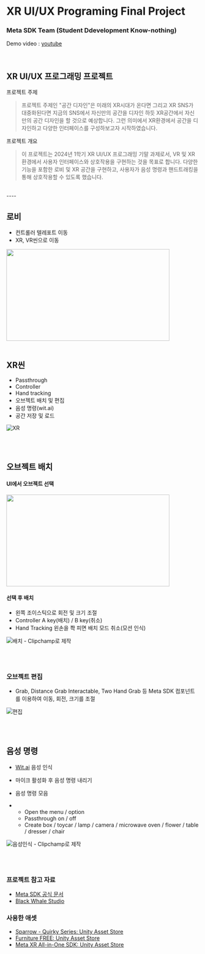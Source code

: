 # XR UI/UX Programing Final Project

### Meta SDK Team (Student Ddevelopment Know-nothing)

Demo video : [youtube](https://www.youtube.com/watch?v=roQkJPKeeOI)

<br/>


## XR UI/UX 프로그래밍 프로젝트

프로젝트 주제
> 프로젝트 주제인 "공간 디자인"은 미래의 XR시대가 온다면 그리고 XR SNS가 대중화된다면 지금의 SNS에서 자신만의 공간을 디자인 하듯 XR공간에서 자신만의 공간 디자인을 할 것으로 예상합니다. 그런 의미에서 XR환경에서 공간을 디자인하고 다양한 인터페이스를 구성하보고자 시작하였습니다.


프로젝트 개요
> 이 프로젝트는 2024년 1학기 XR UI/UX 프로그래밍 기말 과제로서, VR 및 XR 환경에서 사용자 인터페이스와 상호작용을 구현하는 것을 목표로 합니다. 다양한 기능을 포함한 로비 및 XR 공간을 구현하고, 사용자가 음성 명령과 핸드트래킹을 통해 상호작용할 수 있도록 했습니다.


<br/>
----


## 로비

- 컨트롤러 텔레포트 이동
- XR, VR씬으로 이동

<img src="https://github.com/toproof25/XR_Project/assets/41888060/9e05783f-f7b7-4d40-916a-d4f36f044233"  width="426" height="240"/>

<br/>
<br/>

## XR씬

- Passthrough
- Controller
- Hand tracking
- 오브젝트 배치 및 편집
- 음성 명령(wit.ai)
- 공간 저장 및 로드

![XR](https://github.com/toproof25/XR_Project/assets/41888060/9da02f0e-c5a7-4395-ae65-55f708efea39)

<br/>
<br/>

## 오브젝트 배치

#### UI에서 오브젝트 선택
<img src="https://github.com/toproof25/XR_Project/assets/41888060/79843ccc-6ef0-485c-9681-a2c738ffc536"  width="426" height="240"/>

#### 선택 후 배치

- 왼쪽 조이스틱으로 회전 및 크기 조절
- Controller A key(배치) / B key(취소)
- Hand Tracking 왼손을 쫙 피면 배치 모드 취소(모션 인식)

![배치 - Clipchamp로 제작](https://github.com/toproof25/XR_Project/assets/41888060/6eed0844-4258-479d-a342-8b477b025c1b)

<br/>
<br/>

### 오브젝트 편집

- Grab, Distance Grab Interactable, Two Hand Grab 등 Meta SDK 컴포넌트를 이용하여 이동, 회전, 크기를 조절

![편집](https://github.com/toproof25/XR_Project/assets/41888060/f013c684-ca0d-42c8-a60c-1b2ef2ff4fc2)


<br/>
<br/>

## 음성 명령

- [Wit.ai](https://wit.ai/) 음성 인식
- 마이크 활성화 후 음성 명령 내리기

- 음성 명령 모음
- - Open the menu / option
  - Passthrough on / off
  - Create box / toycar / lamp / camera / microwave oven / flower / table / dresser / chair

![음성인식 - Clipchamp로 제작](https://github.com/toproof25/XR_Project/assets/41888060/8fe67a5f-ed31-45d2-8c01-d9f849011208)


<br/>
<br/>


### 프로젝트 참고 자료
- [Meta SDK 공식 문서](https://developer.oculus.com/documentation/unity/bb-overview/)
- [Black Whale Studio](https://www.youtube.com/@blackwhalestudio)

### 사용한 애셋
- [Sparrow - Quirky Series: Unity Asset Store](https://assetstore.unity.com/packages/3d/characters/animals/sparrow-quirky-series-247228)
- [Furniture FREE: Unity Asset Store](https://assetstore.unity.com/packages/3d/props/furniture/furniture-free-260522)
- [Meta XR All-in-One SDK: Unity Asset Store](https://assetstore.unity.com/packages/tools/integration/meta-xr-all-in-one-sdk-269657)


